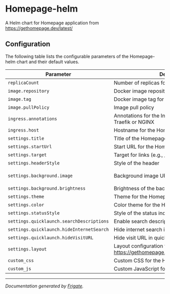 
Homepage-helm
===========

A Helm chart for Homepage application from https://gethomepage.dev/latest/


## Configuration

The following table lists the configurable parameters of the Homepage-helm chart and their default values.

| Parameter                | Description             | Default        |
| ------------------------ | ----------------------- | -------------- |
| `replicaCount` | Number of replicas for the Homepage application | `1` |
| `image.repository` | Docker image repository for Homepage | `"ghcr.io/gethomepage/homepage"` |
| `image.tag` | Docker image tag for Homepage | `"latest"` |
| `image.pullPolicy` | Image pull policy | `"Always"` |
| `ingress.annotations` | Annotations for the Ingress resource, e.g., for Traefik or NGINX | `null` |
| `ingress.host` | Hostname for the Homepage, e.g., yourhost.com | `"yourhost.com"` |
| `settings.title` | Title of the Homepage | `"Homepage"` |
| `settings.startUrl` | Start URL for the Homepage | `"https://yourhost.com"` |
| `settings.target` | Target for links (e.g., _blank for new tab) | `"_blank"` |
| `settings.headerStyle` | Style of the header | `"clean"` |
| `settings.background.image` | Background image URL | `"https://images.unsplash.com/photo-1502790671504-542ad42d5189?auto=format&fit=crop&w=2560&q=80"` |
| `settings.background.brightness` | Brightness of the background image | `75` |
| `settings.theme` | Theme for the Homepage (light or dark) | `"dark"` |
| `settings.color` | Color theme for the Homepage | `"slate"` |
| `settings.statusStyle` | Style of the status indicator (dot, bar, or none) | `"dot"` |
| `settings.quicklaunch.searchDescriptions` | Enable search descriptions in quick launch | `true` |
| `settings.quicklaunch.hideInternetSearch` | Hide internet search in quick launch | `true` |
| `settings.quicklaunch.hideVisitURL` | Hide visit URL in quick launch | `true` |
| `settings.layout` | Layout configuration for the Homepage See https://gethomepage.dev/configs/settings/#layout | `{}` |
| `custom_css` | Custom CSS for the Homepage, if any | `""` |
| `custom_js` | Custom JavaScript for the Homepage, if any | `""` |



---
_Documentation generated by [Frigate](https://frigate.readthedocs.io)._

